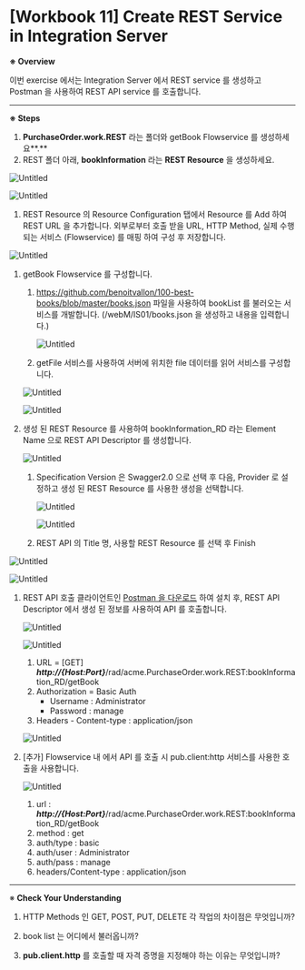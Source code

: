 # [Workbook 11] Create REST Service in Integration Server

**※ Overview**

 

이번 exercise 에서는 Integration Server 에서 REST service 를 생성하고 Postman 을 사용하여 REST API service 를 호출합니다.

---

**※ Steps**

1. **PurchaseOrder.work.REST** 라는 폴더와 getBook Flowservice 를 생성하세요**.**
2. REST 폴더 아래, **bookInformation** 라는 **REST Resource** 을 생성하세요.

![Untitled](%5BWorkbook%2011%5D%20Create%20REST%20Service%20in%20Integration%20S%20a83f4bcce6ee49c0a838556798b4e09c/Untitled.png)

![Untitled](%5BWorkbook%2011%5D%20Create%20REST%20Service%20in%20Integration%20S%20a83f4bcce6ee49c0a838556798b4e09c/Untitled%201.png)

1. REST Resource 의 Resource Configuration 탭에서 Resource 를 Add 하여 REST URL 을 추가합니다. 외부로부터 호출 받을 URL, HTTP Method, 실제 수행되는 서비스 (Flowservice) 를 매핑 하여 구성 후 저장합니다.

![Untitled](%5BWorkbook%2011%5D%20Create%20REST%20Service%20in%20Integration%20S%20a83f4bcce6ee49c0a838556798b4e09c/Untitled%202.png)

1. getBook Flowservice 를 구성합니다.
    1. https://github.com/benoitvallon/100-best-books/blob/master/books.json 파일을 사용하여 bookList 를 불러오는 서비스를 개발합니다. (/webM/IS01/books.json 을 생성하고 내용을 입력합니다.)
        
        ![Untitled](%5BWorkbook%2011%5D%20Create%20REST%20Service%20in%20Integration%20S%20a83f4bcce6ee49c0a838556798b4e09c/Untitled%203.png)
        
    2. getFile 서비스를 사용하여 서버에 위치한 file 데이터를 읽어 서비스를 구성합니다.
    
    ![Untitled](%5BWorkbook%2011%5D%20Create%20REST%20Service%20in%20Integration%20S%20a83f4bcce6ee49c0a838556798b4e09c/Untitled%204.png)
    
    ![Untitled](%5BWorkbook%2011%5D%20Create%20REST%20Service%20in%20Integration%20S%20a83f4bcce6ee49c0a838556798b4e09c/Untitled%205.png)
    

1. 생성 된 REST Resource 를 사용하여 bookInformation_RD 라는 Element Name 으로 REST API Descriptor 를 생성합니다.
    
    ![Untitled](%5BWorkbook%2011%5D%20Create%20REST%20Service%20in%20Integration%20S%20a83f4bcce6ee49c0a838556798b4e09c/Untitled%206.png)
    
    1. Specification Version 은 Swagger2.0 으로 선택 후 다음, Provider 로 설정하고 생성 된 REST Resource 를 사용한 생성을 선택합니다.
        
        ![Untitled](%5BWorkbook%2011%5D%20Create%20REST%20Service%20in%20Integration%20S%20a83f4bcce6ee49c0a838556798b4e09c/Untitled%207.png)
        
        ![Untitled](%5BWorkbook%2011%5D%20Create%20REST%20Service%20in%20Integration%20S%20a83f4bcce6ee49c0a838556798b4e09c/Untitled%208.png)
        
    2. REST API 의 Title 명, 사용할 REST Resource 를 선택 후 Finish

![Untitled](%5BWorkbook%2011%5D%20Create%20REST%20Service%20in%20Integration%20S%20a83f4bcce6ee49c0a838556798b4e09c/Untitled%209.png)

![Untitled](%5BWorkbook%2011%5D%20Create%20REST%20Service%20in%20Integration%20S%20a83f4bcce6ee49c0a838556798b4e09c/Untitled%2010.png)

1. REST API 호출 클라이언트인 [Postman 을 다운로드](https://www.postman.com/downloads/) 하여 설치 후, REST API Descriptor 에서 생성 된 정보를 사용하여 API 를 호출합니다.
    
    ![Untitled](%5BWorkbook%2011%5D%20Create%20REST%20Service%20in%20Integration%20S%20a83f4bcce6ee49c0a838556798b4e09c/Untitled%2011.png)
    
    ![Untitled](%5BWorkbook%2011%5D%20Create%20REST%20Service%20in%20Integration%20S%20a83f4bcce6ee49c0a838556798b4e09c/Untitled%2012.png)
    
    1. URL = [GET] ***http://{Host:Port}***/rad/acme.PurchaseOrder.work.REST:bookInformation_RD/getBook
    2. Authorization = Basic Auth
        - Username : Administrator
        - Password : manage
    3. Headers - Content-type : application/json
    
    ![Untitled](%5BWorkbook%2011%5D%20Create%20REST%20Service%20in%20Integration%20S%20a83f4bcce6ee49c0a838556798b4e09c/Untitled%2013.png)
    
2. [추가] Flowservice 내 에서 API 를 호출 시 pub.client:http 서비스를 사용한 호출을 사용합니다.
    
    ![Untitled](%5BWorkbook%2011%5D%20Create%20REST%20Service%20in%20Integration%20S%20a83f4bcce6ee49c0a838556798b4e09c/Untitled%2014.png)
    
    1. url : ***http://{Host:Port}***/rad/acme.PurchaseOrder.work.REST:bookInformation_RD/getBook
    2. method : get
    3. auth/type : basic
    4. auth/user : Administrator
    5. auth/pass : manage
    6. headers/Content-type : application/json

---

※ **Check Your Understanding**

1. HTTP Methods 인 GET, POST, PUT, DELETE 각 작업의 차이점은 무엇입니까?

1. book list 는 어디에서 불러옵니까?

1.  **pub.client.http** 를 호출할 때 자격 증명을 지정해야 하는 이유는 무엇입니까?